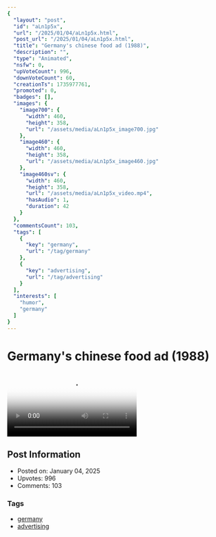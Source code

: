 ```yaml
---
{
  "layout": "post",
  "id": "aLn1p5x",
  "url": "/2025/01/04/aLn1p5x.html",
  "post_url": "/2025/01/04/aLn1p5x.html",
  "title": "Germany's chinese food ad (1988)",
  "description": "",
  "type": "Animated",
  "nsfw": 0,
  "upVoteCount": 996,
  "downVoteCount": 60,
  "creationTs": 1735977761,
  "promoted": 0,
  "badges": [],
  "images": {
    "image700": {
      "width": 460,
      "height": 358,
      "url": "/assets/media/aLn1p5x_image700.jpg"
    },
    "image460": {
      "width": 460,
      "height": 358,
      "url": "/assets/media/aLn1p5x_image460.jpg"
    },
    "image460sv": {
      "width": 460,
      "height": 358,
      "url": "/assets/media/aLn1p5x_video.mp4",
      "hasAudio": 1,
      "duration": 42
    }
  },
  "commentsCount": 103,
  "tags": [
    {
      "key": "germany",
      "url": "/tag/germany"
    },
    {
      "key": "advertising",
      "url": "/tag/advertising"
    }
  ],
  "interests": [
    "humor",
    "germany"
  ]
}
---
```


# Germany's chinese food ad (1988)

<video controls playsinline loop poster="/assets/media/aLn1p5x_image460.jpg">
  <source src="/assets/media/aLn1p5x_video.mp4" type="video/mp4">
  Your browser does not support the video tag.
</video>

## Post Information

- Posted on: January 04, 2025
- Upvotes: 996
- Comments: 103

### Tags

- [germany](/tag/germany)
- [advertising](/tag/advertising)
